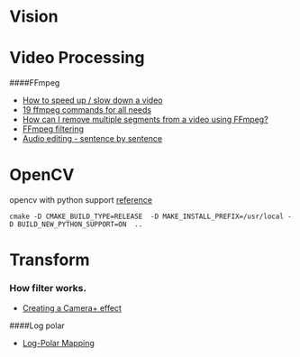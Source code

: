 Vision
===================

Video Processing
===

####FFmpeg

- [How to speed up / slow down a video](https://trac.ffmpeg.org/wiki/How%20to%20speed%20up%20/%20slow%20down%20a%20video)
- [19 ffmpeg commands for all needs](http://www.catswhocode.com/blog/19-ffmpeg-commands-for-all-needs)
- [How can I remove multiple segments from a video using FFmpeg?](http://superuser.com/questions/681885/how-can-i-remove-multiple-segments-from-a-video-using-ffmpeg)
- [FFmpeg filtering](http://trac.ffmpeg.org/wiki/FilteringGuide)
- [Audio editing - sentence by sentence](http://www-ie.meijo-u.ac.jp/~banno/spLibs/spwave/index.html)


OpenCV
===

opencv with python support [reference](http://stackoverflow.com/questions/18729495/installing-opencv-with-python-module-on-centos-goes-wrong)

```
cmake -D CMAKE_BUILD_TYPE=RELEASE  -D MAKE_INSTALL_PREFIX=/usr/local -D BUILD_NEW_PYTHON_SUPPORT=ON  ..
```

Transform
===

### How filter works.
- [Creating a Camera+ effect](http://taptaptap.com/blog/creating-a-camera-plus-fx/)


####Log polar

- [Log-Polar Mapping](http://users.isr.ist.utl.pt/~alex/Projects/TemplateTracking/logpolar.htm)




